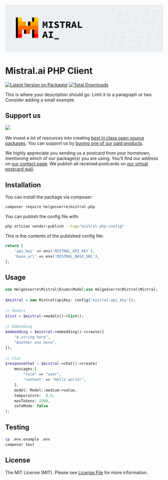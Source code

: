 <p align="center"><img src="./art/header.png"></p>

# Mistral.ai PHP Client

[![Latest Version on Packagist](https://img.shields.io/packagist/v/helgesverre/mistral-php.svg?style=flat-square)](https://packagist.org/packages/helgesverre/mistral-php)
[![Total Downloads](https://img.shields.io/packagist/dt/helgesverre/mistral-php.svg?style=flat-square)](https://packagist.org/packages/helgesverre/mistral-php)

This is where your description should go. Limit it to a paragraph or two. Consider adding a small example.

## Support us

[<img src="https://github-ads.s3.eu-central-1.amazonaws.com/mistral-php.jpg?t=1" width="419px" />](https://spatie.be/github-ad-click/mistral-php)

We invest a lot of resources into creating [best in class open source packages](https://spatie.be/open-source). You can
support us by [buying one of our paid products](https://spatie.be/open-source/support-us).

We highly appreciate you sending us a postcard from your hometown, mentioning which of our package(s) you are using.
You'll find our address on [our contact page](https://spatie.be/about-us). We publish all received postcards
on [our virtual postcard wall](https://spatie.be/open-source/postcards).

## Installation

You can install the package via composer:

```bash
composer require helgesverre/mistral-php
```

You can publish the config file with:

```bash
php artisan vendor:publish --tag="mistral-php-config"
```

This is the contents of the published config file:

```php
return [
    'api_key' => env('MISTRAL_API_KEY'),
    'base_url' => env('MISTRAL_BASE_URL'),
];
```

## Usage

```php
use HelgeSverre\Mistral\Enums\Model;use HelgeSverre\Mistral\Mistral;

$mistral = new Mistral(apiKey: config('mistral.api_key'));

// Models 
$list = $mistral->models()->list();

// Embedding 
$embedding = $mistral->embedding()->create([
    "A string here",
    "Another one here",
]);

// Chat 
$responseChat = $mistral->chat()->create(
    messages:[
        "role" => "user",
        "content" => "Hello world!",
    ],
    model: Model::medium->value, 
    temperature:  0.4,
    maxTokens: 1500,
    safeMode: false
);


```

## Testing

```bash
cp .env.example .env
composer test
```

## License

The MIT License (MIT). Please see [License File](LICENSE.md) for more information.
